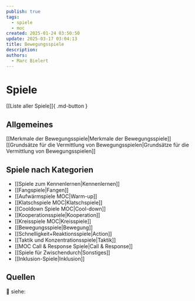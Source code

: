 ```yaml
---
publish: true
tags:
  - spiele
  - moc
created: 2025-01-24 03:50:50
update: 2025-03-17 03:04:13
title: Bewegungsspiele
description: 
authors:
  - Marc Bielert
---
```


# Spiele

[[Liste aller Spiele]]{ .md-button }

## Allgemeines
[[Merkmale der Bewegungsspiele|Merkmale der Bewegungsspiele]]
[[Grundsätze für die Vermittlung von Bewegungsspielen|Grundsätze für die Vermittlung von Bewegungsspielen]]

## Spiele nach Kategorien

- [[Spiele zum Kennenlernen|Kennenlernen]]
- [[Fangspiele|Fangen]]
- [[Aufwärmspiele MOC|Warm-up]]
- [[Klatschspiele MOC|Klatschspiele]]
- [[Cooldown Spiele MOC|Cool-down]]
- [[Kooperationsspiele|Kooperation]]
- [[Kreisspiele MOC|Kreisspiele]]
- [[Bewegungsspiele|Bewegung]]
- [[Schnelligkeit+Reaktionsspiele|Action]]
- [[Taktik und Konzentrationsspiele|Taktik]]
- [[MOC Call & Response Spiele|Call & Response]]
- [[Spiele für Zwischendurch|Sonstiges]]
- [[Inklusion-Spiele|Inklusion]]
## Quellen

🌲 siehe: [](https://www.gesundundmunter.at/fileadmin/materialien/Bewegungsspiele.pdf)